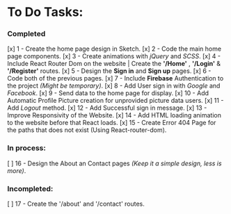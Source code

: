 # To Do Tasks:
### Completed
[x]    1 - Create the home page design in Sketch.
[x]    2 - Code the main home page components.
[x]    3 - Create animations with *jQuery* and *SCSS*.
[x]    4 - Include React Router Dom on the website | Create the **'/Home'** , **'/Login'** & **'/Register'** routes.
[x]    5 - Design the **Sign in** and **Sign up** pages.
[x]    6 - Code both of the previous pages.
[x]    7 - Include **Firebase** Authentication to the project *(Might be temporary)*.
[x]    8 - Add User sign in with *Google* and *Facebook*.
[x]    9 - Send data to the home page for display.
[x]    10 - Add Automatic Profile Picture creation for unprovided picture data users.
[x]    11 - Add *Logout* method.
[x]    12 - Add Successful sign in message.
[x]    13 - Improve Responsivity of the Website.
[x]    14 - Add HTML loading animation to the website before that React loads.
[x]    15 - Create Error 404 Page for the paths that does not exist (Using React-router-dom).

### In process:
[ ]    16 - Design the About an Contact pages *(Keep it a simple design, less is more)*. 

### Incompleted:
[ ]    17 - Create the '/about' and '/contact' routes.